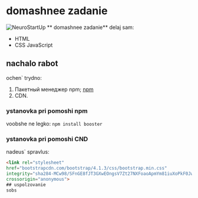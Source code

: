 # domashnee zadanie
![NeuroStartUp](https://camo.githubusercontent.com/79ee96a8b8fa098c44d1ca302006f24d008408a1c22fc13260437214d705a23d/68747470733a2f2f6e65746f6c6f67792d636f64652e6769746875622e696f2f6769742d686f6d65776f726b732f696e74726f64756374696f6e2f6173736574732f6c6f676f2e706e67)
** domashnee zadanie** delaj sam:
* HTML
* CSS
JavaScript

## nachalo rabot
ochen` trydno:
1. Пакетный менеджер npm; [npm](http://npmjs.com)
1. CDN.
### ystanovka pri pomoshi npm
voobshe ne legko: `npm install booster`

### ystanovka pri pomoshi CND
nadeus` spravlus:
```html
<link rel="stylesheet"
href="bootstrapcdn.com/bootstrap/4.1.3/css/bootstrap.min.css"
integrity="sha284-MCw98/SFnGE8fJT3GXwEOngsV7Zt27NXFoaoApmYm81iuXoPkF0JwJ8ERdknLPMO"
crossorigin="anonymous">
## uspolzovanie
sobs